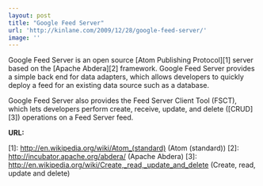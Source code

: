 ```yaml
---
layout: post
title: "Google Feed Server"
url: 'http://kinlane.com/2009/12/28/google-feed-server/'
image: ''
---
```


Google Feed Server is an open source [Atom Publishing Protocol][1] server based on the [Apache Abdera][2] framework. Google Feed Server provides a simple back end for data adapters, which allows developers to quickly deploy a feed for an existing data source such as a database.

Google Feed Server also provides the Feed Server Client Tool (FSCT), which lets developers perform create, receive, update, and delete ([CRUD][3]) operations on a Feed Server feed.

**URL:** 

   [1]: http://en.wikipedia.org/wiki/Atom_(standard) (Atom (standard))
   [2]: http://incubator.apache.org/abdera/ (Apache Abdera)
   [3]: http://en.wikipedia.org/wiki/Create,_read,_update_and_delete (Create, read, update and delete)
